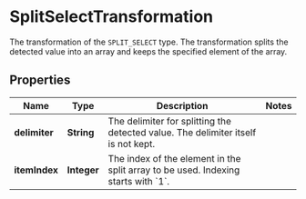 

# SplitSelectTransformation

The transformation of the `SPLIT_SELECT` type.   The transformation splits the detected value into an array and keeps the specified element of the array.

## Properties

| Name | Type | Description | Notes |
|------------ | ------------- | ------------- | -------------|
|**delimiter** | **String** | The delimiter for splitting the detected value. The delimiter itself is not kept. |  |
|**itemIndex** | **Integer** | The index of the element in the split array to be used. Indexing starts with &#x60;1&#x60;. |  |



